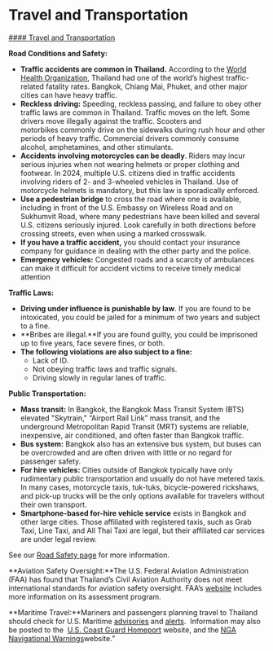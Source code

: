 # Travel and Transportation

[#### Travel and Transportation](javascript:void(0); "Travel and Transportation")

**Road Conditions and Safety:**

* **Traffic accidents are common in Thailand.** According to the [World Health Organization](https://www.who.int/publications/i/item/9789241565684), Thailand had one of the world’s highest traffic-related fatality rates. Bangkok, Chiang Mai, Phuket, and other major cities can have heavy traffic.
* **Reckless driving:** Speeding, reckless passing, and failure to obey other traffic laws are common in Thailand. Traffic moves on the left. Some drivers move illegally against the traffic. Scooters and motorbikes commonly drive on the sidewalks during rush hour and other periods of heavy traffic. Commercial drivers commonly consume alcohol, amphetamines, and other stimulants.
* **Accidents involving motorcycles can be deadly**. Riders may incur serious injuries when not wearing helmets or proper clothing and footwear. In 2024, multiple U.S. citizens died in traffic accidents involving riders of 2- and 3-wheeled vehicles in Thailand. Use of motorcycle helmets is mandatory, but this law is sporadically enforced.
* **Use a pedestrian bridge** to cross the road where one is available, including in front of the U.S. Embassy on Wireless Road and on Sukhumvit Road, where many pedestrians have been killed and several U.S. citizens seriously injured. Look carefully in both directions before crossing streets, even when using a marked crosswalk.
* **If you have a traffic accident,** you should contact your insurance company for guidance in dealing with the other party and the police.
* **Emergency vehicles:** Congested roads and a scarcity of ambulances can make it difficult for accident victims to receive timely medical attention

**Traffic Laws:**

* **Driving under influence is punishable by law**. If you are found to be intoxicated, you could be jailed for a minimum of two years and subject to a fine.
* **Bribes are illegal.**If you are found guilty, you could be imprisoned up to five years, face severe fines, or both.
* **The following violations are also subject to a fine:**
  + Lack of ID.
  + Not obeying traffic laws and traffic signals.
  + Driving slowly in regular lanes of traffic.

**Public Transportation:**

* **Mass transit:** In Bangkok, the Bangkok Mass Transit System (BTS) elevated "Skytrain," “Airport Rail Link” mass transit, and the underground Metropolitan Rapid Transit (MRT) systems are reliable, inexpensive, air conditioned, and often faster than Bangkok traffic.
* **Bus system:** Bangkok also has an extensive bus system, but buses can be overcrowded and are often driven with little or no regard for passenger safety.
* **For hire vehicles:** Cities outside of Bangkok typically have only rudimentary public transportation and usually do not have metered taxis. In many cases, motorcycle taxis, tuk-tuks, bicycle-powered rickshaws, and pick-up trucks will be the only options available for travelers without their own transport.
* **Smartphone-based for-hire vehicle service** exists in Bangkok and other large cities. Those affiliated with registered taxis, such as Grab Taxi, Line Taxi, and All Thai Taxi are legal, but their affiliated car services are under legal review.

See our [Road Safety page](http://travel.state.gov/content/passports/english/go/safety/road.html) for more information.

**Aviation Safety Oversight:**The U.S. Federal Aviation Administration (FAA) has found that Thailand’s Civil Aviation Authority does not meet international standards for aviation safety oversight. FAA’s [website](https://www.faa.gov/about/initiatives/iasa) includes more information on its assessment program.

**Maritime Travel:**Mariners and passengers planning travel to Thailand should check for U.S. Maritime [advisories](https://www.maritime.dot.gov/msci-advisories) and [alerts](https://www.maritime.dot.gov/msci-alerts).  Information may also be posted to the  [U.S. Coast Guard Homeport](https://mmcvqr.uscg.mil/missions) website, and the [NGA Navigational Warnings](https://msi.nga.mil/NavWarnings)website.”